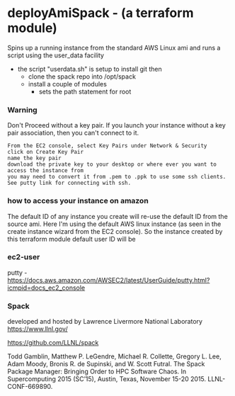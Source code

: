 # deployAmiSpack - (a terraform module)
Spins up a running instance from the standard AWS Linux ami and runs a script using the user_data facility    
 - the script "userdata.sh" is setup to install git then
 	- clone the spack repo into /opt/spack
 	- install a couple of modules
        - sets the path statement for root



### Warning

Don't Proceed without a key pair. If you launch your instance without a key pair association, then you can't connect to it.

	From the EC2 console, select Key Pairs under Network & Security
	click on Create Key Pair
	name the key pair
	download the private key to your desktop or where ever you want to access the instance from
	you may need to convert it from .pem to .ppk to use some ssh clients. See putty link for connecting with ssh.


### how to access your instance on amazon

The default ID of any instance you create will re-use the default ID from the source ami. Here I'm using the default AWS linux instance (as seen in the create instance wizard from the EC2 console).
So the instance created by this terraform module default user ID will be
### ec2-user

  putty -
	https://docs.aws.amazon.com/AWSEC2/latest/UserGuide/putty.html?icmpid=docs_ec2_console


### Spack

developed and hosted by Lawrence Livermore National Laboratory 
https://www.llnl.gov/

https://github.com/LLNL/spack

Todd Gamblin, Matthew P. LeGendre, Michael R. Collette, Gregory L. Lee, Adam Moody, Bronis R. de Supinski, and W. Scott Futral. The Spack Package Manager: Bringing Order to HPC Software Chaos. In Supercomputing 2015 (SC’15), Austin, Texas, November 15-20 2015. LLNL-CONF-669890.

